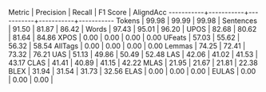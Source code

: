 Metric     | Precision |    Recall |  F1 Score | AligndAcc
-----------+-----------+-----------+-----------+-----------
Tokens     |     99.98 |     99.99 |     99.98 |
Sentences  |     91.50 |     81.87 |     86.42 |
Words      |     97.43 |     95.01 |     96.20 |
UPOS       |     82.68 |     80.62 |     81.64 |     84.86
XPOS       |      0.00 |      0.00 |      0.00 |      0.00
UFeats     |     57.03 |     55.62 |     56.32 |     58.54
AllTags    |      0.00 |      0.00 |      0.00 |      0.00
Lemmas     |     74.25 |     72.41 |     73.32 |     76.21
UAS        |     51.13 |     49.86 |     50.49 |     52.48
LAS        |     42.06 |     41.02 |     41.53 |     43.17
CLAS       |     41.41 |     40.89 |     41.15 |     42.22
MLAS       |     21.95 |     21.67 |     21.81 |     22.38
BLEX       |     31.94 |     31.54 |     31.73 |     32.56
ELAS       |      0.00 |      0.00 |      0.00 |
EULAS      |      0.00 |      0.00 |      0.00 |

